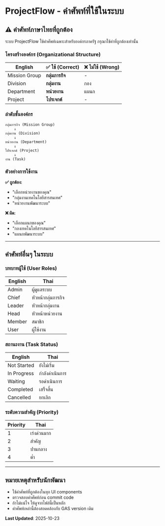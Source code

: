 # ProjectFlow - คำศัพท์ที่ใช้ในระบบ

## ⚠️ คำศัพท์ภาษาไทยที่ถูกต้อง

ระบบ ProjectFlow ใช้คำศัพท์เฉพาะสำหรับองค์กรภาครัฐ กรุณาใช้คำที่ถูกต้องเท่านั้น

### โครงสร้างองค์กร (Organizational Structure)

| English       | ✅ ใช้ (Correct) | ❌ ไม่ใช้ (Wrong) |
| ------------- | ---------------- | ----------------- |
| Mission Group | **กลุ่มภารกิจ**  | -                 |
| Division      | **กลุ่มงาน**     | กอง               |
| Department    | **หน่วยงาน**     | แผนก              |
| Project       | **โปรเจกต์**     | -                 |

### ลำดับชั้นองค์กร

```
กลุ่มภารกิจ (Mission Group)
    ↓
กลุ่มงาน (Division)
    ↓
หน่วยงาน (Department)
    ↓
โปรเจกต์ (Project)
    ↓
งาน (Task)
```

### ตัวอย่างการใช้งาน

**✅ ถูกต้อง:**

- "เลือกหน่วยงานของคุณ"
- "กลุ่มงานเทคโนโลยีสารสนเทศ"
- "หน่วยงานพัฒนาระบบ"

**❌ ผิด:**

- "เลือกแผนกของคุณ"
- "กองเทคโนโลยีสารสนเทศ"
- "แผนกพัฒนาระบบ"

---

## คำศัพท์อื่นๆ ในระบบ

### บทบาทผู้ใช้ (User Roles)

| English | Thai               |
| ------- | ------------------ |
| Admin   | ผู้ดูแลระบบ        |
| Chief   | หัวหน้ากลุ่มภารกิจ |
| Leader  | หัวหน้ากลุ่มงาน    |
| Head    | หัวหน้าหน่วยงาน    |
| Member  | สมาชิก             |
| User    | ผู้ใช้งาน          |

### สถานะงาน (Task Status)

| English     | Thai           |
| ----------- | -------------- |
| Not Started | ยังไม่เริ่ม    |
| In Progress | กำลังดำเนินการ |
| Waiting     | รอดำเนินการ    |
| Completed   | เสร็จสิ้น      |
| Cancelled   | ยกเลิก         |

### ระดับความสำคัญ (Priority)

| Priority | Thai        |
| -------- | ----------- |
| 1        | เร่งด่วนมาก |
| 2        | สำคัญ       |
| 3        | ปานกลาง     |
| 4        | ต่ำ         |

---

## หมายเหตุสำหรับนักพัฒนา

- ใช้คำศัพท์ที่ถูกต้องในทุก UI components
- ตรวจสอบคำศัพท์ก่อน commit code
- ถ้าไม่แน่ใจ ให้ดูจากไฟล์นี้เป็นหลัก
- คำศัพท์เหล่านี้ต้องสอดคล้องกับ GAS version เดิม

**Last Updated**: 2025-10-23
